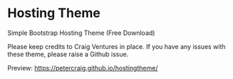 # Hosting Theme
Simple Bootstrap Hosting Theme (Free Download)

Please keep credits to Craig Ventures in place. If you have any issues with these theme, please raise a Github issue.

Preview: https://petercraig.github.io/hostingtheme/